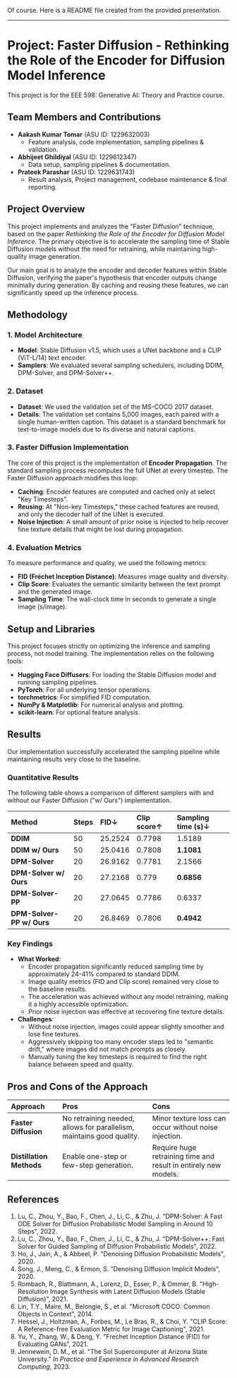 Of course. Here is a README file created from the provided presentation.

---

# Project: Faster Diffusion - Rethinking the Role of the Encoder for Diffusion Model Inference

This project is for the EEE 598: Generative AI: Theory and Practice course.

## Team Members and Contributions

* **Aakash Kumar Tomar** (ASU ID: 1229632003)
    * Feature analysis, code implementation, sampling pipelines & validation.
* **Abhijeet Ghildiyal** (ASU ID: 1229612347)
    * Data setup, sampling pipelines & documentation.
* **Prateek Parashar** (ASU ID: 1229631743)
    * Result analysis, Project management, codebase maintenance & final reporting.

## Project Overview

This project implements and analyzes the "Faster Diffusion" technique, based on the paper *Rethinking the Role of the Encoder for Diffusion Model Inference*. The primary objective is to accelerate the sampling time of Stable Diffusion models without the need for retraining, while maintaining high-quality image generation.

Our main goal is to analyze the encoder and decoder features within Stable Diffusion, verifying the paper's hypothesis that encoder outputs change minimally during generation. By caching and reusing these features, we can significantly speed up the inference process.

## Methodology

### 1. Model Architecture
* **Model**: Stable Diffusion v1.5, which uses a UNet backbone and a CLIP (ViT-L/14) text encoder.
* **Samplers**: We evaluated several sampling schedulers, including DDIM, DPM-Solver, and DPM-Solver++.

### 2. Dataset
* **Dataset**: We used the validation set of the MS-COCO 2017 dataset.
* **Details**: The validation set contains 5,000 images, each paired with a single human-written caption. This dataset is a standard benchmark for text-to-image models due to its diverse and natural captions.

### 3. Faster Diffusion Implementation
 The core of this project is the implementation of **Encoder Propagation**.  The standard sampling process recomputes the full UNet at every timestep. The Faster Diffusion approach modifies this loop:
*  **Caching**: Encoder features are computed and cached only at select "Key Timesteps".
*  **Reusing**: At "Non-key Timesteps," these cached features are reused, and only the decoder half of the UNet is executed.
*  **Noise Injection**: A small amount of prior noise is injected to help recover fine texture details that might be lost during propagation.

### 4. Evaluation Metrics
To measure performance and quality, we used the following metrics:
*  **FID (Fréchet Inception Distance)**: Measures image quality and diversity.
*  **Clip Score**: Evaluates the semantic similarity between the text prompt and the generated image.
*  **Sampling Time**: The wall-clock time in seconds to generate a single image (s/image).

## Setup and Libraries

 This project focuses strictly on optimizing the inference and sampling process, not model training. The implementation relies on the following tools:

*  **Hugging Face Diffusers**: For loading the Stable Diffusion model and running sampling pipelines.
*  **PyTorch**: For all underlying tensor operations.
*  **torchmetrics**: For simplified FID computation.
*  **NumPy & Matplotlib**: For numerical analysis and plotting.
*  **scikit-learn**: For optional feature analysis.

## Results

Our implementation successfully accelerated the sampling pipeline while maintaining results very close to the baseline.

### Quantitative Results

 The following table shows a comparison of different samplers with and without our Faster Diffusion ("w/ Ours") implementation.

| Method | Steps | FID↓ | Clip score↑ | Sampling time (s)↓ |
| :--- | :--- | :--- | :--- | :--- |
| **DDIM** | 50 | 25.2524 | 0.7798 | 1.5189 |
| **DDIM w/ Ours** | 50 | 25.0416 | 0.7808 | **1.1081** |
| **DPM-Solver** | 20 | 26.9162 | 0.7781 | 2.1566 |
| **DPM-Solver w/ Ours** | 20 | 27.2168 | 0.779 | **0.6856** |
| **DPM-Solver-PP** | 20 | 27.0645 | 0.7786 | 0.6337 |
| **DPM-Solver-PP w/ Ours** | 20 | 26.8469 | 0.7806 | **0.4942** |

### Key Findings
* **What Worked**:
    *  Encoder propagation significantly reduced sampling time by approximately 24-41% compared to standard DDIM.
    *  Image quality metrics (FID and Clip score) remained very close to the baseline results.
    *  The acceleration was achieved without any model retraining, making it a highly accessible optimization.
    *  Prior noise injection was effective at recovering fine texture details.
* **Challenges**:
    *  Without noise injection, images could appear slightly smoother and lose fine textures.
    *  Aggressively skipping too many encoder steps led to "semantic drift," where images did not match prompts as closely.
    *  Manually tuning the key timesteps is required to find the right balance between speed and quality.

## Pros and Cons of the Approach

| Approach | Pros | Cons |
| :--- | :--- | :--- |
| **Faster Diffusion** |  No retraining needed, allows for parallelism, maintains good quality. |  Minor texture loss can occur without noise injection. |
| **Distillation Methods**|  Enable one-step or few-step generation. |  Require huge retraining time and result in entirely new models. |

## References
1.   Lu, C., Zhou, Y., Bao, F., Chen, J., Li, C., & Zhu, J. "DPM-Solver: A Fast ODE Solver for Diffusion Probabilistic Model Sampling in Around 10 Steps", 2022.
2.   Lu, C., Zhou, Y., Bao, F., Chen, J., Li, C., & Zhu, J. "DPM-Solver++: Fast Solver for Guided Sampling of Diffusion Probabilistic Models", 2022.
3.   Ho, J., Jain, A., & Abbeel, P. "Denoising Diffusion Probabilistic Models", 2020.
4.   Song, J., Meng, C., & Ermon, S. “Denoising Diffusion Implicit Models", 2020.
5.   Rombach, R., Blattmann, A., Lorenz, D., Esser, P., & Ommer, B. "High-Resolution Image Synthesis with Latent Diffusion Models (Stable Diffusion)", 2021.
6.  Lin, T.Y., Maire, M., Belongie, S., et al.  "Microsoft COCO: Common Objects in Context", 2014.
7.   Hessel, J., Holtzman, A., Forbes, M., Le Bras, R., & Choi, Y. "CLIP Score: A Reference-free Evaluation Metric for Image Captioning", 2021.
8.   Yu, Y., Zhang, W., & Deng, Y. "Frechet Inception Distance (FID) for Evaluating GANs", 2021.
9.  Jennewein, D. M., et al. "The Sol Supercomputer at Arizona State University."  *In Practice and Experience in Advanced Research Computing*, 2023.
